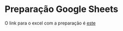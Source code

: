 # Preparação Google Sheets

O link para o excel com a preparação é [este](https://docs.google.com/spreadsheets/d/1_G44YktJgcUGztXhGY-sz5XOAH887ybV6_84VyFar8c/edit#gid=0)
